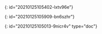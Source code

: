 {: id="20210125105402-lxtv96e"}

{: id="20210125105909-bn6szhr"}


{: id="20210125105013-9nicr4v" type="doc"}
